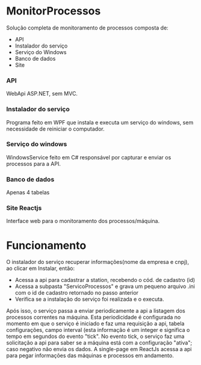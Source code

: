 # MonitorProcessos
Solução completa de monitoramento de processos composta de:
- API
- Instalador do serviço
- Serviço do Windows
- Banco de dados
- Site

### API
WebApi ASP.NET, sem MVC.

### Instalador do serviço
Programa feito em WPF que instala e executa um serviço do windows, sem necessidade de reiniciar o computador.

### Serviço do windows
WindowsService feito em C# responsável por capturar e enviar os processos para a API.

### Banco de dados
Apenas 4 tabelas

### Site Reactjs
Interface web para o monitoramento dos processos/máquina.

# Funcionamento
O instalador do serviço recuperar informações(nome da empresa e cnpj), ao clicar em Instalar, então:
* Acessa a api para cadastrar a station, recebendo o cód. de cadastro (id)
* Acessa a subpasta "ServicoProcessos" e grava um pequeno arquivo .ini com o id de cadastro retornado no passo anterior
* Verifica se a instalação do serviço foi realizada e o executa.

Após isso, o serviço passa a enviar periodicamente a api a listagem dos processos correntes na máquina.
Esta periodicidade é configurada no momento em que o serviço é iniciado e faz uma requisição a api, tabela configurações, campo interval (esta informação é um integer e significa o tempo em segundos do evento "tick".
No evento tick, o serviço faz uma solicitação a api para saber se a máquina está com a configuração "ativa"; caso negativo não envia os dados.
A single-page em ReactJs acessa a api para pegar informações das máquinas e processos em andamento.
